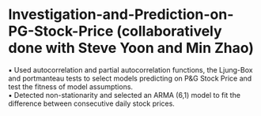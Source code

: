 # Investigation-and-Prediction-on-PG-Stock-Price (collaboratively done with Steve Yoon and Min Zhao)
▪	Used autocorrelation and partial autocorrelation functions, the Ljung-Box and portmanteau tests to select models predicting on P&G Stock Price and test the fitness of model assumptions.<br />
▪	Detected non-stationarity and selected an ARMA (6,1) model to fit the difference between consecutive daily stock prices.<br />
